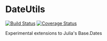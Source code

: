 # DateUtils

[![Build Status](https://gitlab.invenia.ca/invenia/DateUtils.jl/badges/master/build.svg)](https://gitlab.invenia.ca/invenia/DateUtils.jl/commits/master)
[![Coverage Status](https://gitlab.invenia.ca/invenia/DateUtils.jl/badges/master/coverage.svg)](https://gitlab.invenia.ca/invenia/DateUtils.jl/commits/master)

Experimental extensions to Julia's Base.Dates